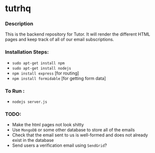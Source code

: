 # tutrhq

### Description
This is the backend repository for Tutor. It will render the different HTML pages and keep track of all of our email subscriptions.

### Installation Steps:
- `sudo apt-get install npm`
- `sudo apt-get install nodejs`
- `npm install express` [for routing]
- `npm install formidable` [for getting form data]

### To Run :
- `nodejs server.js`

### TODO:
- Make the html pages not look shitty
- Use `MongoDB` or some other database to store all of the emails
- Check that the email sent to us is well-formed and does not already exist in the database
- Send users a verification email using `SendGrid`?

